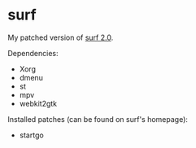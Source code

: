 # surf

My patched version of [surf 2.0](https://surf.suckless.org).

Dependencies:
- Xorg
- dmenu
- st
- mpv
- webkit2gtk

Installed patches (can be found on surf's homepage):
- startgo
